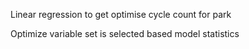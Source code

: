 Linear regression to get optimise cycle count for park

Optimize variable set is selected based model statistics
